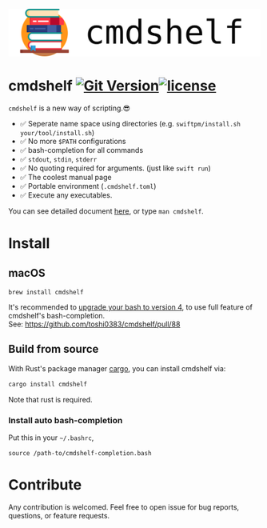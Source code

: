 <p align="center">
  <a href="https://github.com/toshi0383/cmdshelf">
    <img src="https://github.com/toshi0383/assets/blob/master/cmdshelf/banner.svg" alt="cmdshelf" />
  </a>
</p>

# cmdshelf <a href="https://github.com/toshi0383/cmdshelf/releases"><img src="https://img.shields.io/github/release/toshi0383/cmdshelf.svg" alt="Git Version" /></a><a href="https://github.com/toshi0383/cmdshelf/blob/master/LICENSE"><img src="https://img.shields.io/badge/license-MIT-lightgray.svg" alt="license" /></a>

`cmdshelf` is a new way of scripting.😎

- ✅ Seperate name space using directories (e.g. `swiftpm/install.sh` `your/tool/install.sh`)
- ✅ No more `$PATH` configurations
- ✅ bash-completion for all commands
- ✅ `stdout`, `stdin`, `stderr`
- ✅ No quoting required for arguments. (just like `swift run`)
- ✅ The coolest manual page
- ✅ Portable environment (`.cmdshelf.toml`)
- ✅ Execute any executables.

You can see detailed document [here](docs/getting-started.md), or type `man cmdshelf`.

# Install

## macOS

```
brew install cmdshelf
```

It's recommended to [upgrade your bash to version 4](https://troymccall.com/better-bash-4--completions-on-osx/), to use full feature of cmdshelf's bash-completion.  
See: https://github.com/toshi0383/cmdshelf/pull/88

## Build from source
With Rust's package manager [cargo](https://github.com/rust-lang/cargo), you can install cmdshelf via:

```bash
cargo install cmdshelf
```

Note that rust is required.

### Install auto bash-completion
Put this in your `~/.bashrc`,
```shell
source /path-to/cmdshelf-completion.bash
```

# Contribute
Any contribution is welcomed.
Feel free to open issue for bug reports, questions, or feature requests.
